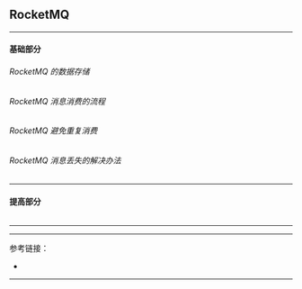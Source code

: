 ## RocketMQ

---

#### 基础部分

###### RocketMQ 的数据存储

###### RocketMQ 消息消费的流程

###### RocketMQ 避免重复消费

###### RocketMQ 消息丢失的解决办法

---

#### 提高部分

######

---





---

参考链接：

- []()

---






